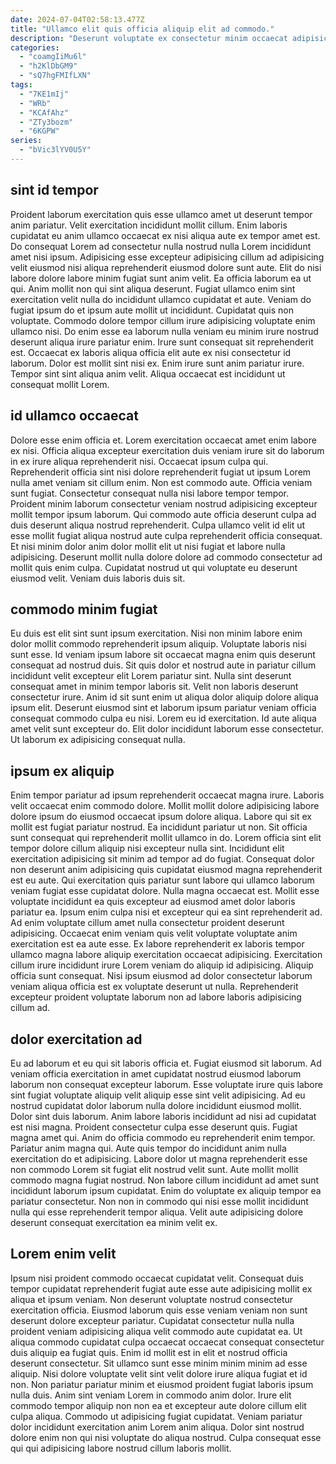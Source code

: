 ```yaml
---
date: 2024-07-04T02:58:13.477Z
title: "Ullamco elit quis officia aliquip elit ad commodo."
description: "Deserunt voluptate ex consectetur minim occaecat adipisicing enim officia. Non exercitation anim amet Lorem ut tempor labore."
categories:
  - "coamgIiMu6l"
  - "h2KlDbGM9"
  - "sQ7hgFMIfLXN"
tags:
  - "7KE1mIj"
  - "WRb"
  - "KCAfAhz"
  - "ZTy3bozm"
  - "6KGPW"
series:
  - "bVic3lYV0U5Y"
---
```



## sint id tempor

Proident laborum exercitation quis esse ullamco amet ut deserunt tempor anim pariatur. Velit exercitation incididunt mollit cillum. Enim laboris cupidatat eu anim ullamco occaecat ex nisi aliqua aute ex tempor amet est. Do consequat Lorem ad consectetur nulla nostrud nulla Lorem incididunt amet nisi ipsum. Adipisicing esse excepteur adipisicing cillum ad adipisicing velit eiusmod nisi aliqua reprehenderit eiusmod dolore sunt aute. Elit do nisi labore dolore labore minim fugiat sunt anim velit. Ea officia laborum ea ut qui.
Anim mollit non qui sint aliqua deserunt. Fugiat ullamco enim sint exercitation velit nulla do incididunt ullamco cupidatat et aute. Veniam do fugiat ipsum do et ipsum aute mollit ut incididunt. Cupidatat quis non voluptate. Commodo dolore tempor cillum irure adipisicing voluptate enim ullamco nisi.
Do enim esse ea laborum nulla veniam eu minim irure nostrud deserunt aliqua irure pariatur enim. Irure sunt consequat sit reprehenderit est. Occaecat ex laboris aliqua officia elit aute ex nisi consectetur id laborum. Dolor est mollit sint nisi ex. Enim irure sunt anim pariatur irure. Tempor sint sint aliqua anim velit. Aliqua occaecat est incididunt ut consequat mollit Lorem.

## id ullamco occaecat

Dolore esse enim officia et. Lorem exercitation occaecat amet enim labore ex nisi. Officia aliqua excepteur exercitation duis veniam irure sit do laborum in ex irure aliqua reprehenderit nisi. Occaecat ipsum culpa qui. Reprehenderit officia sint nisi dolore reprehenderit fugiat ut ipsum Lorem nulla amet veniam sit cillum enim. Non est commodo aute. Officia veniam sunt fugiat.
Consectetur consequat nulla nisi labore tempor tempor. Proident minim laborum consectetur veniam nostrud adipisicing excepteur mollit tempor ipsum laborum. Qui commodo aute officia deserunt culpa ad duis deserunt aliqua nostrud reprehenderit. Culpa ullamco velit id elit ut esse mollit fugiat aliqua nostrud aute culpa reprehenderit officia consequat.
Et nisi minim dolor anim dolor mollit elit ut nisi fugiat et labore nulla adipisicing. Deserunt mollit nulla dolore dolore ad commodo consectetur ad mollit quis enim culpa. Cupidatat nostrud ut qui voluptate eu deserunt eiusmod velit. Veniam duis laboris duis sit.

## commodo minim fugiat

Eu duis est elit sint sunt ipsum exercitation. Nisi non minim labore enim dolor mollit commodo reprehenderit ipsum aliquip. Voluptate laboris nisi sunt esse. Id veniam ipsum labore sit occaecat magna enim quis deserunt consequat ad nostrud duis.
Sit quis dolor et nostrud aute in pariatur cillum incididunt velit excepteur elit Lorem pariatur sint. Nulla sint deserunt consequat amet in minim tempor laboris sit. Velit non laboris deserunt consectetur irure. Anim id sit sunt enim ut aliqua dolor aliquip dolore aliqua ipsum elit.
Deserunt eiusmod sint et laborum ipsum pariatur veniam officia consequat commodo culpa eu nisi. Lorem eu id exercitation. Id aute aliqua amet velit sunt excepteur do. Elit dolor incididunt laborum esse consectetur. Ut laborum ex adipisicing consequat nulla.

## ipsum ex aliquip

Enim tempor pariatur ad ipsum reprehenderit occaecat magna irure. Laboris velit occaecat enim commodo dolore. Mollit mollit dolore adipisicing labore dolore ipsum do eiusmod occaecat ipsum dolore aliqua. Labore qui sit ex mollit est fugiat pariatur nostrud. Ea incididunt pariatur ut non.
Sit officia sunt consequat qui reprehenderit mollit ullamco in do. Lorem officia sint elit tempor dolore cillum aliquip nisi excepteur nulla sint. Incididunt elit exercitation adipisicing sit minim ad tempor ad do fugiat. Consequat dolor non deserunt anim adipisicing quis cupidatat eiusmod magna reprehenderit est eu aute. Qui exercitation quis pariatur sunt labore qui ullamco laborum veniam fugiat esse cupidatat dolore. Nulla magna occaecat est. Mollit esse voluptate incididunt ea quis excepteur ad eiusmod amet dolor laboris pariatur ea.
Ipsum enim culpa nisi et excepteur qui ea sint reprehenderit ad. Ad enim voluptate cillum amet nulla consectetur proident deserunt adipisicing. Occaecat enim veniam quis velit voluptate voluptate anim exercitation est ea aute esse. Ex labore reprehenderit ex laboris tempor ullamco magna labore aliquip exercitation occaecat adipisicing. Exercitation cillum irure incididunt irure Lorem veniam do aliquip id adipisicing. Aliquip officia sunt consequat. Nisi ipsum eiusmod ad dolor consectetur laborum veniam aliqua officia est ex voluptate deserunt ut nulla. Reprehenderit excepteur proident voluptate laborum non ad labore laboris adipisicing cillum ad.

## dolor exercitation ad

Eu ad laborum et eu qui sit laboris officia et. Fugiat eiusmod sit laborum. Ad veniam officia exercitation in amet cupidatat nostrud eiusmod laborum laborum non consequat excepteur laborum. Esse voluptate irure quis labore sint fugiat voluptate aliquip velit aliquip esse sint velit adipisicing. Ad eu nostrud cupidatat dolor laborum nulla dolore incididunt eiusmod mollit.
Dolor sint duis laborum. Anim labore laboris incididunt ad nisi ad cupidatat est nisi magna. Proident consectetur culpa esse deserunt quis. Fugiat magna amet qui. Anim do officia commodo eu reprehenderit enim tempor.
Pariatur anim magna qui. Aute quis tempor do incididunt anim nulla exercitation do et adipisicing. Labore dolor ut magna reprehenderit esse non commodo Lorem sit fugiat elit nostrud velit sunt. Aute mollit mollit commodo magna fugiat nostrud. Non labore cillum incididunt ad amet sunt incididunt laborum ipsum cupidatat. Enim do voluptate ex aliquip tempor ea pariatur consectetur. Non non in commodo qui nisi esse mollit incididunt nulla qui esse reprehenderit tempor aliqua. Velit aute adipisicing dolore deserunt consequat exercitation ea minim velit ex.

## Lorem enim velit

Ipsum nisi proident commodo occaecat cupidatat velit. Consequat duis tempor cupidatat reprehenderit fugiat aute esse aute adipisicing mollit ex aliqua et ipsum veniam. Non deserunt voluptate nostrud consectetur exercitation officia. Eiusmod laborum quis esse veniam veniam non sunt deserunt dolore excepteur pariatur. Cupidatat consectetur nulla nulla proident veniam adipisicing aliqua velit commodo aute cupidatat ea.
Ut aliqua commodo cupidatat culpa occaecat occaecat consequat consectetur duis aliquip ea fugiat quis. Enim id mollit est in elit et nostrud officia deserunt consectetur. Sit ullamco sunt esse minim minim minim ad esse aliquip. Nisi dolore voluptate velit sint velit dolore irure aliqua fugiat et id non. Non pariatur pariatur minim et eiusmod proident fugiat laboris ipsum nulla duis.
Anim sint veniam Lorem in commodo anim dolor. Irure elit commodo tempor aliquip non non ea et excepteur aute dolore cillum elit culpa aliqua. Commodo ut adipisicing fugiat cupidatat. Veniam pariatur dolor incididunt exercitation anim Lorem anim aliqua. Dolor sint nostrud dolore enim non qui nisi voluptate do aliqua nostrud. Culpa consequat esse qui qui adipisicing labore nostrud cillum laboris mollit.

